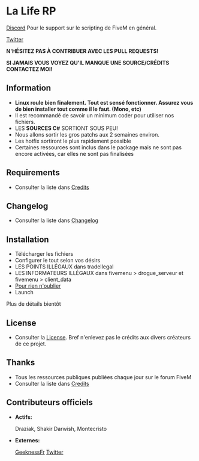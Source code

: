 # La Life RP

[Discord](https://discord.gg/aiekillu)
Pour le support sur le scripting de FiveM en général.

[Twitter](https://twitter.com/Lalife_rp)

**N'HÉSITEZ PAS À CONTRIBUER AVEC LES PULL REQUESTS!**

**SI JAMAIS VOUS VOYEZ QU'IL MANQUE UNE SOURCE/CRÉDITS CONTACTEZ MOI!**

## Information

- **Linux roule bien finalement. Tout est sensé fonctionner. Assurez vous de bien installer tout comme il le faut. (Mono, etc)**
- Il est recommandé de savoir un minimum coder pour utiliser nos fichiers.
- LES **SOURCES C#** SORTIONT SOUS PEU!
- Nous allons sortir les gros patchs aux 2 semaines environ.
- Les hotfix sortiront le plus rapidement possible
- Certaines ressources sont inclus dans le package mais ne sont pas encore activées, car elles ne sont pas finalisées

## Requirements

- Consulter la liste dans [Credits](https://github.com/ldlac/La_LifeRP/blob/master/CREDITS.md)

## Changelog

- Consulter la liste dans [Changelog](https://github.com/ldlac/La_LifeRP/blob/master/CHANGELOG.md)

## Installation

- Télécharger les fichiers
- Configurer le tout selon vos désirs
- LES POINTS ILLÉGAUX dans tradeIlegal
- LES INFORMATEURS ILLÉGAUX dans fivemenu > drogue_serveur et fivemenu > client_data
- [Pour rien n'oublier](https://github.com/ldlac/La_LifeRP/blob/master/INSTALLATION.MD)
- Launch

Plus de détails bientôt

## License

- Consulter la [License](https://github.com/ldlac/La_LifeRP/blob/master/LICENSE.md). Bref n'enlevez pas le crédits aux divers créateurs de ce projet.

## Thanks

- Tous les ressources publiques publiées chaque jour sur le forum FiveM
- Consulter la liste dans [Credits](https://github.com/ldlac/La_LifeRP/blob/master/CREDITS.md)

## Contributeurs officiels

- **Actifs:**

  Draziak, Shakir Darwish, Montecristo
  
- **Externes:**

  [GeeknessFr](https://github.com/geeknessfr) [Twitter](https://twitter.com/GeeknessFr)
